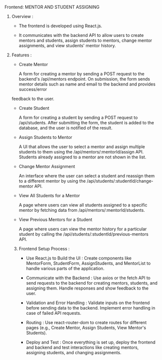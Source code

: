 Frontend: MENTOR AND STUDENT ASSIGNING
  
1. Overview :
       
   -  The frontend is developed using React.js.

   -  It communicates with the backend API to allow users to create mentors and students, assign students to mentors, change mentor      assignments, and view students' mentor history.

 2. Features :

    -  Create Mentor
  
       A form for creating a mentor by sending a POST request to the backend's /api/mentors endpoint. On submission, the form sends mentor details such as name and email to the backend and provides success/error

    feedback to the user.

    -  Create Student
    
          A form for creating a student by sending a POST request to /api/students. After submitting the form, the student is added to the database, and the user is notified of the result.

    -  Assign Students to Mentor

          A UI that allows the user to select a mentor and assign multiple students to them using the /api/mentors/:mentorId/assign API. Students already assigned to a mentor are not shown in the list.

    -  Change Mentor Assignment

          An interface where the user can select a student and reassign them to a different mentor by using the /api/students/:studentId/change-mentor API.

    -  View All Students for a Mentor
 
          A page where users can view all students assigned to a specific mentor by fetching data from /api/mentors/:mentorId/students.

    -  View Previous Mentors for a Student

          A page where users can view the mentor history for a particular student by calling the /api/students/:studentId/previous-mentors API.

    3. Frontend Setup Process :

          -  Use React.js to Build the UI : Create components like MentorForm, StudentForm, AssignStudents, and MentorList to handle various parts of the application.

          -  Communicate with the Backend : Use axios or the fetch API to send requests to the backend for creating mentors, students, and assigning them. Handle responses and show feedback to the user.

          - Validation and Error Handling : Validate inputs on the frontend before sending data to the backend. Implement error handling in case of failed API requests.

          - Routing : Use react-router-dom to create routes for different pages (e.g., Create Mentor, Assign Students, View Mentor's Students).

          - Deploy and Test : Once everything is set up, deploy the frontend and backend and test interactions like creating mentors, assigning students, and changing assignments.
      
            
